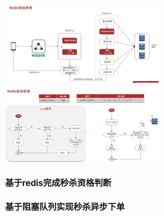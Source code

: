 ![image-20250114171432355](.assets/image-20250114171432355.png)

![image-20250114172033832](.assets/image-20250114172033832.png)

# 基于redis完成秒杀资格判断





# 基于阻塞队列实现秒杀异步下单

